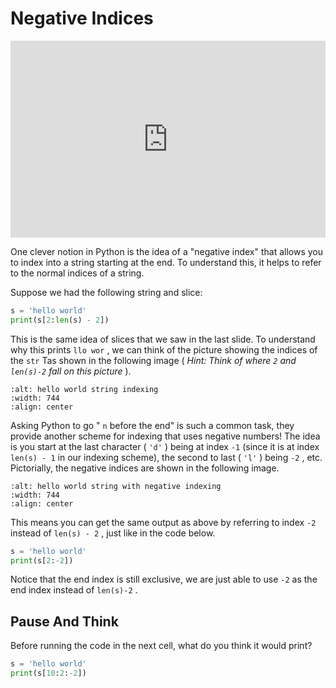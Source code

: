 # Negative Indices


<div style="position: relative; padding-bottom: 62.5%; height: 0;">
    <iframe src="https://www.loom.com/embed/2c14882d5c6f4328961b933d58c5c7d9?sharedAppSource=personal_library" frameborder="0" webkitallowfullscreen mozallowfullscreen allowfullscreen style="position: absolute; top: 0; left: 0; width: 100%; height: 100%;"></iframe>
</div>

One clever notion in Python is the idea of a "negative index" that allows you to index into a string starting at the end. To understand this, it helps to refer to the normal indices of a string.  

Suppose we had the following string and slice:  

```python
s = 'hello world'
print(s[2:len(s) - 2])
```

This is the same idea of slices that we saw in the last slide. To understand why this prints `llo wor` , we can think of the picture showing the indices of the `str` Tas shown in the following image ( *Hint: Think of where `2` and `len(s)-2` fall on this picture* ).  

```{image} https://static.us.edusercontent.com/files/O6DgXxSxp4AtJg2JsGibHOpf
:alt: hello world string indexing
:width: 744
:align: center
```

Asking Python to go " `n` before the end" is such a common task, they provide another scheme for indexing that uses negative numbers! The idea is you start at the last character ( `'d'` ) being at index `-1` (since it is at index `len(s) - 1` in our indexing scheme), the second to last ( `'l'` ) being `-2` , etc. Pictorially, the negative indices are shown in the following image.  

```{image} https://static.us.edusercontent.com/files/oeDlJkGmqUtQXpUmO1wtDBXH
:alt: hello world string with negative indexing
:width: 744
:align: center
```

This means you can get the same output as above by referring to index `-2` instead of `len(s) - 2` , just like in the code below.  

```python
s = 'hello world'
print(s[2:-2])
```

Notice that the end index is still exclusive, we are just able to use `-2` as the end index instead of `len(s)-2` .  

##  Pause And Think  

Before running the code in the next cell, what do you think it would print?  

```python
s = 'hello world'
print(s[10:2:-2])
```

